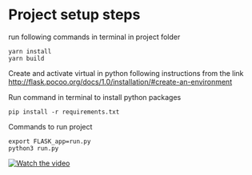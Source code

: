 # Project setup steps

run following commands in terminal in project folder
```
yarn install
yarn build
```

Create and activate virtual in python following instructions from the link
http://flask.pocoo.org/docs/1.0/installation/#create-an-environment

Run command in terminal to install python packages
```
pip install -r requirements.txt
```

Commands to run project
```
export FLASK_app=run.py
python3 run.py
```

[![Watch the video](https://i.imgur.com/lm3urll.png)](https://www.loom.com/share/e2e76b2a50fd4172a41f7a91b5e48cde)